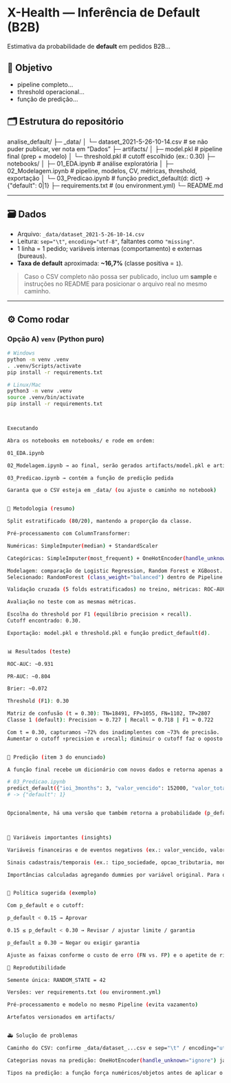 # X-Health — Inferência de Default (B2B)

Estimativa da probabilidade de **default** em pedidos B2B…

## 🎯 Objetivo
- pipeline completo…
- threshold operacional…
- função de predição…

## 🗂️ Estrutura do repositório

analise_default/
├─ _data/
│ └─ dataset_2021-5-26-10-14.csv # se não puder publicar, ver nota em “Dados”
├─ artifacts/
│ ├─ model.pkl # pipeline final (prep + modelo)
│ └─ threshold.pkl # cutoff escolhido (ex.: 0.30)
├─ notebooks/
│ ├─ 01_EDA.ipynb # análise exploratória
│ ├─ 02_Modelagem.ipynb # pipeline, modelos, CV, métricas, threshold, exportação
│ └─ 03_Predicao.ipynb # função predict_default(d: dict) -> {"default": 0|1}
├─ requirements.txt # (ou environment.yml)
└─ README.md




---

## 🗃️ Dados

- Arquivo: `_data/dataset_2021-5-26-10-14.csv`  
- Leitura: `sep="\t"`, `encoding="utf-8"`, faltantes como `"missing"`.
- 1 linha = 1 pedido; variáveis internas (comportamento) e externas (bureaus).
- **Taxa de default** aproximada: **~16,7%** (classe positiva = `1`).

> Caso o CSV completo não possa ser publicado, incluo um **sample** e instruções no README para posicionar o arquivo real no mesmo caminho.

---

## ⚙️ Como rodar

### Opção A) `venv` (Python puro)

```bash
# Windows
python -m venv .venv
. .venv/Scripts/activate
pip install -r requirements.txt

# Linux/Mac
python3 -m venv .venv
source .venv/bin/activate
pip install -r requirements.txt



Executando

Abra os notebooks em notebooks/ e rode em ordem:

01_EDA.ipynb

02_Modelagem.ipynb → ao final, serão gerados artifacts/model.pkl e artifacts/threshold.pkl

03_Predicao.ipynb → contém a função de predição pedida

Garanta que o CSV esteja em _data/ (ou ajuste o caminho no notebook)


🧪 Metodologia (resumo)

Split estratificado (80/20), mantendo a proporção da classe.

Pré-processamento com ColumnTransformer:

Numéricas: SimpleImputer(median) + StandardScaler

Categóricas: SimpleImputer(most_frequent) + OneHotEncoder(handle_unknown="ignore")

Modelagem: comparação de Logistic Regression, Random Forest e XGBoost.
Selecionado: RandomForest (class_weight="balanced") dentro de Pipeline.

Validação cruzada (5 folds estratificados) no treino, métricas: ROC-AUC, PR-AUC (classe rara) e Brier (qualidade da probabilidade).

Avaliação no teste com as mesmas métricas.

Escolha do threshold por F1 (equilíbrio precision × recall).
Cutoff encontrado: 0.30.

Exportação: model.pkl e threshold.pkl e função predict_default(d).


📊 Resultados (teste)

ROC-AUC: ~0.931

PR-AUC: ~0.804

Brier: ~0.072

Threshold (F1): 0.30

Matriz de confusão (t = 0.30): TN=18491, FP=1055, FN=1102, TP=2807
Classe 1 (default): Precision ≈ 0.727 | Recall ≈ 0.718 | F1 ≈ 0.722

Com t = 0.30, capturamos ~72% dos inadimplentes com ~73% de precisão.
Aumentar o cutoff ↑precision e ↓recall; diminuir o cutoff faz o oposto.


🧩 Predição (item 3 do enunciado)

A função final recebe um dicionário com novos dados e retorna apenas a predição binária:

# 03_Predicao.ipynb
predict_default({"ioi_3months": 3, "valor_vencido": 152000, "valor_total_pedido": 35000})
# -> {"default": 1}


Opcionalmente, há uma versão que também retorna a probabilidade (p_default) para diagnóstico.



🧠 Variáveis importantes (insights)

Variáveis financeiras e de eventos negativos (ex.: valor_vencido, valor_quitado, valor_por_vencer, valor_total_pedido, protestos, dividas_vencidas_qtd) dominam as importâncias.

Sinais cadastrais/temporais (ex.: tipo_sociedade, opcao_tributaria, month/year) têm contribuição menor/moderada.

Importâncias calculadas agregando dummies por variável original. Para o sentido do efeito, recomenda-se SHAP (opcional).


🧭 Política sugerida (exemplo)

Com p_default e o cutoff:

p_default < 0.15 → Aprovar

0.15 ≤ p_default < 0.30 → Revisar / ajustar limite / garantia

p_default ≥ 0.30 → Negar ou exigir garantia

Ajuste as faixas conforme o custo de erro (FN vs. FP) e o apetite de risco.

🔁 Reprodutibilidade

Semente única: RANDOM_STATE = 42

Versões: ver requirements.txt (ou environment.yml)

Pré-processamento e modelo no mesmo Pipeline (evita vazamento)

Artefatos versionados em artifacts/


🚑 Solução de problemas

Caminho do CSV: confirme _data/dataset_...csv e sep="\t" / encoding="utf-8".

Categorias novas na predição: OneHotEncoder(handle_unknown="ignore") já previne erro.

Tipos na predição: a função força numéricos/objetos antes de aplicar o pipeline.
